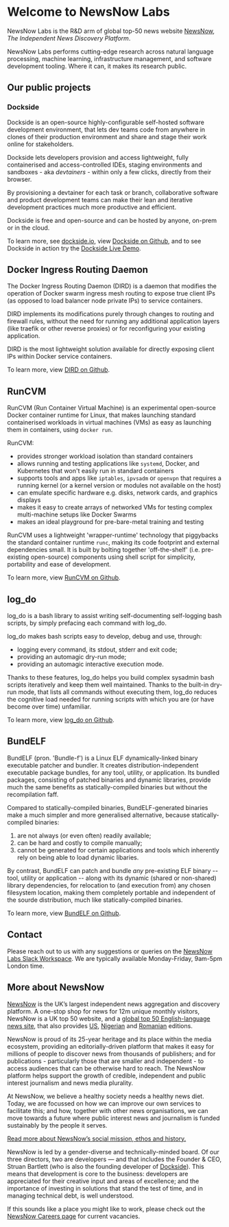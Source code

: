 # Welcome to NewsNow Labs

NewsNow Labs is the R&D arm of global top-50 news website [NewsNow](https://www.newsnow.co.uk/about), _The Independent News Discovery Platform_.

NewsNow Labs performs cutting-edge research across natural language processing, machine learning, infrastructure management, and software development tooling. Where it can, it makes its research public.

## Our public projects

### Dockside

Dockside is an open-source highly-configurable self-hosted software development environment, that lets dev teams code from anywhere in clones of their production environment and share and stage their work online for stakeholders.

Dockside lets developers provision and access lightweight, fully containerised and access-controlled IDEs, staging environments and sandboxes - aka _devtainers_ - within only a few clicks, directly from their browser.

By provisioning a devtainer for each task or branch, collaborative software and product development teams can make their lean and iterative development practices much more productive and efficient.

Dockside is free and open-source and can be hosted by anyone, on-prem or in the cloud.

To learn more, see [dockside.io](https://dockside.io), view [Dockside on Github](https://github.com/newsnowlabs/dockside), and to see Dockside in action try the [Dockside Live Demo](https://www.demo.dockside.cloud/demo/).

## Docker Ingress Routing Daemon

The Docker Ingress Routing Daemon (DIRD) is a daemon that modifies the operation of Docker swarm ingress mesh routing to expose true client IPs (as opposed to load balancer node private IPs) to service containers.

DIRD implements its modifications purely through changes to routing and firewall rules, without the need for running any additional application layers (like traefik or other reverse proxies) or for reconfiguring your existing application.

DIRD is the most lightweight solution available for directly exposing client IPs within Docker service containers.

To learn more, view [DIRD on Github](https://github.com/newsnowlabs/docker-ingress-routing-daemon).

## RunCVM

RunCVM (Run Container Virtual Machine) is an experimental open-source Docker container runtime for Linux, that makes launching standard containerised workloads in virtual machines (VMs) as easy as launching them in containers, using `docker run`.

RunCVM:
   - provides stronger workload isolation than standard containers
   - allows running and testing applications like `systemd`, Docker, and Kubernetes that won't easily run in standard containers
   - supports tools and apps like `iptables`, `ipvsadm` or `openvpn` that requires a running kernel (or a kernel version or modules not available on the host)
   - can emulate specific hardware e.g. disks, network cards, and graphics displays
   - makes it easy to create arrays of networked VMs for testing complex multi-machine setups like Docker Swarms
   - makes an ideal playground for pre-bare-metal training and testing

RunCVM uses a lightweight 'wrapper-runtime' technology that piggybacks the standard container runtime `runc`, making its code footprint and external dependencies small. It is built by bolting together 'off-the-shelf' (i.e. pre-existing open-source) components using shell script for simplicity, portability and ease of development.

To learn more, view [RunCVM on Github](https://github.com/newsnowlabs/runcvm).

## log_do

log_do is a bash library to assist writing self-documenting self-logging bash scripts, by simply prefacing each command with log_do.

log_do makes bash scripts easy to develop, debug and use, through:

- logging every command, its stdout, stderr and exit code;
- providing an automagic dry-run mode;
- providing an automagic interactive execution mode.

Thanks to these features, log_do helps you build complex sysadmin bash scripts iteratively and keep them well maintained. Thanks to the built-in dry-run mode, that lists all commands without executing them, log_do reduces the cognitive load needed for running scripts with which you are (or have become over time) unfamiliar.

To learn more, view [log_do on Github](https://github.com/newsnowlabs/log_do).

## BundELF

BundELF (pron. 'Bundle-f') is a Linux ELF dynamically-linked binary executable patcher and bundler. It creates distribution-independent executable package bundles, for any tool, utility, or application. Its bundled packages, consisting of patched binaries and dynamic libraries, provide much the same benefits as statically-compiled binaries but without the recompilation faff.

Compared to statically-compiled binaries, BundELF-generated binaries make a much simpler and more generalised alternative, because statically-compiled binaries:

1. are not always (or even often) readily available;
2. can be hard and costly to compile manually;
3. cannot be generated for certain applications and tools which inherently rely on being able to load dynamic libaries.

By contrast, BundELF can patch and bundle _any_ pre-existing ELF binary -- tool, utility or application -- along with its dynamic (shared or non-shared) library dependencies, for relocation to (and execution from) any chosen filesystem location, making them completely portable and independent of the sourde distribution, much like statically-compiled binaries.

To learn more, view [BundELF on Github](https://github.com/newsnowlabs/bundelf).

## Contact

Please reach out to us with any suggestions or queries on the [NewsNow Labs Slack Workspace](https://join.slack.com/t/newsnowlabs/shared_invite/zt-wp54l05w-0DTxuc_n8uISJRtks3Xw3A). We are typically available Monday-Friday, 9am-5pm London time.

## More about NewsNow

[NewsNow](https://www.newsnow.co.uk/) is the UK’s largest independent news aggregation and discovery platform. A one-stop shop for news for 12m unique monthly visitors, NewsNow is a UK top 50 website, and a [global top 50 English-language news site](https://pressgazette.co.uk/most-popular-websites-news-world-monthly/), that also provides [US](https://www.newsnow.com/us/), [Nigerian](https://www.newsnow.com/ng/) and [Romanian](https://www.newsnow.com/ro/) editions.

NewsNow is proud of its 25-year heritage and its place within the media ecosystem, providing an editorially-driven platform that makes it easy for millions of people to discover news from thousands of publishers; and for publications - particularly those that are smaller and independent - to access audiences that can be otherwise hard to reach. The NewsNow platform helps support the growth of credible, independent and public interest journalism and news media plurality.

At NewsNow, we believe a healthy society needs a healthy news diet. Today, we are focussed on how we can improve our own services to facilitate this; and how, together with other news organisations, we can move towards a future where public interest news and journalism is funded sustainably by the people it serves.

[Read more about NewsNow’s social mission, ethos and history.](https://www.newsnow.co.uk/about/)

NewsNow is led by a gender-diverse and technically-minded board. Of our three directors, two are developers — and that includes the Founder & CEO, Struan Bartlett (who is also the founding developer of [Dockside](https://dockside.io)). This means that development is core to the business: developers are appreciated for their creative input and areas of excellence; and the importance of investing in solutions that stand the test of time, and in managing technical debt, is well understood.

If this sounds like a place you might like to work, please check out the [NewsNow Careers page](https://www.newsnow.co.uk/careers/) for current vacancies.
